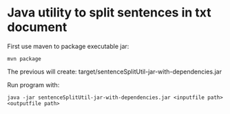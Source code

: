 Java utility to split sentences in txt document
=============================================

First use maven to package executable jar:

```
mvn package
```

The previous will create: target/sentenceSplitUtil-jar-with-dependencies.jar

Run program with:

```
java -jar sentenceSplitUtil-jar-with-dependencies.jar <inputfile path> <outputfile path>
```


